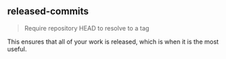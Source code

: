 ## released-commits

> Require repository HEAD to resolve to a tag

This ensures that all of your work is released, which is when it is the most useful.
